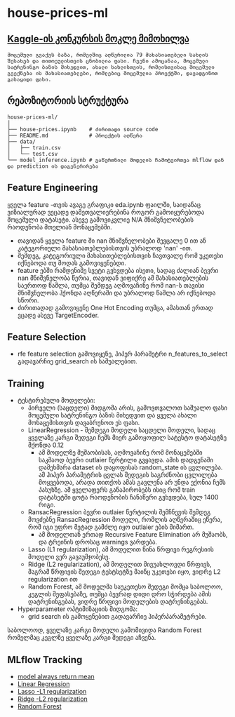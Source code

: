 # house-prices-ml

## [Kaggle-ის კონკურსის მოკლე მიმოხილვა](https://www.kaggle.com/competitions/house-prices-advanced-regression-techniques/overview)

`მოცემული გვაქვს ბაზა, რომელშიც აღწერილია 79 მახასიათებელი სახლის შესახებ და თითოეულისთვის ცნობილია ფასი. ჩვენი ამოცანაა, მოცემული სატრენინგო ბაზის მიხედვით, ახალი სახლისთვის, რომლისთვისაც მოცემული გვექნება ის მახასიათებლები, რომლებიც მოცემულია პროექტში, დავადგინოთ გასაყიდი ფასი.`

## რეპოზიტორიის სტრუქტურა
```
house-prices-ml/
│
├── house-prices.ipynb    # ძირითადი source code
├── README.md             # პროექტის აღწერა
├── data/
│   ├── train.csv
│   └── test.csv
└── model_inference.ipynb # გაწვრთნილი მოდელის ჩამოტვირთვა mlflow დან და prediction ის დაგენერირება
```

## Feature Engineering
ყველა feature -თვის ავაგე გრაფიკი eda.ipynb ფაილში, საიდანაც ვიზიალურად ვეცადე დამეთვალიერებინა როგორ გამოიყურებოდა მოცემული დატასეტი.
ასევე გამოვიკვლიე N/A მნიშვნელობების რაოდენობა მთელიან მონაცემებში.
- თავიდან ყველა feature ში nan მნიშვნელობები შევცალე 0 ით ან კატეგორიული მახასიათებლებისთვის უბრალოდ 'nan' -ით.
- შემდეგ, კატეგორიული მახასითებლებისთვის ჩავთვალე რომ უკეთესი იქნებოდა თუ მოდას გამოვიყენებდი.
- feature ებში რამდენიმე სვეტი გვხვდება ისეთი, სადაც ძალიან ბევრი nan მნიშვნელობა წერია, თავიდან ვიფიქრე ამ მახასიათებლების საერთოდ წაშლა, თუმცა შემდეგ აღმოვაჩინე რომ nan-ს თავისი მნიშვნელობა ჰქონდა აღწერაში და უბრალოდ წაშლა არ იქნებოდა სწორი.
- ძირითადად გამოვიყენე One Hot Encoding თუმცა, ამასთან ერთად ვცადე ასევე TargetEncoder.

## Feature Selection
- rfe feature selection გამოვიყენე, ჰიპერ პარამეტრი n_features_to_select გადავარჩიე grid_search ის საშუალებით.
  

## Training
- ტესტირებული მოდელები:
  - პირველი (საცდელი) მიდგომა არის, გამოვთვალოთ საშუალო ფასი მოცემული სატრენინგო ბაზის მიხედვით და ყველა ახალი მონაცემისთვის დავაბრუნოთ ეს ფასი.
  - LinearRegression - შემდეგი მოდელი საცდელი მოდელი, სადაც ყველაზე კარგი შედეგი ჩემს მიერ გამოყოფილ სატესტო დატასეტზე მქონდა 0.12
    - ამ მოდელზე მუშაობისას, აღმოვაჩინე რომ მონაცემებში საკმაოდ ბევრი outlaier წერტილი გვყავდა. ამის დადგენაში დამეხმარა dataset ის დაყოფისას random_state ის ცვლილება. ამ ჰიპერ პარამეტრის ცვლას შედეგის საგრძნობი ცვლილება მოყვებოდა, არადა თითქოს ამას გავლენა არ უნდა ექონია ჩემს პასუხზე. ამ ყველაფერს განაპირობებს ისიც რომ train დატასეტში ცოტა რაოდენობის ჩანაწერი გვხვდება, სულ 1400 რიგი.
  - RansacRegression ბევრი outlaier წერტილის შემჩნევის შემდეგ მოვძებნე RansacRegression მოდელი, რომლის აღწერაშიც ეწერა, რომ იგი უფრო მეტად გამძლე იყო outlaier ების მიმართ.
    - ამ მოდელთან ერთად Recursive Feature Elimination არ მუშაობს, და ტრეინის დროსაც warnings ვარდება.
  - Lasso (L1 regularization), ამ მოდელით წინა წრფივი რეგრესიის მოდელი ვერ გავაუმჯობესე.
  - Ridge (L2 regularization), ამ მოდელით მივუახლოვდი წრფივს, მაგრამ წრფივის შედეგი ტესტსეტზე მაინც უკეთესი იყო, ვიდრე L2 regularization ით
  - Random Forest, ამ მოდელმა საუკეთესო შედეგი მომცა საბოლოო, კეგლის შეფასებაზე, თუმცა ბევრად დიდი დრო სჭირდება ამის დატრენინგებას, ვიდრე წრფივი მოდელების დატრენინგებას.
- Hyperparameter ოპტიმიზაციის მიდგომა:
  - grid search ის გამოყენებით გადავარჩიე ჰიპერპარამეტრები.
 
საბოლოოდ, ყველაზე კარგი მოდელი გამომივიდა Random Forest რომელმაც კეგლზე ყველაზე კარგი შედეგი აჩვენა.


## MLflow Tracking
- [model always return mean](https://dagshub.com/nmach22/house-prices-ml.mlflow/#/experiments/0/runs/bba1e96e0c5849acbf494056965b50ad)
- [Linear Regression](https://dagshub.com/nmach22/house-prices-ml.mlflow/#/experiments/2/runs/8b949a1397384ff3aa328e46f62516fc)
- [Lasso -L1 regularization](https://dagshub.com/nmach22/house-prices-ml.mlflow/#/experiments/2/runs/846d73f52be045dcb6235bb116f8a876)
- [Ridge -L2 regularization](https://dagshub.com/nmach22/house-prices-ml.mlflow/#/experiments/2/runs/d84b751807ac4a09b223ebd06433824c)
- [Random Forest](https://dagshub.com/nmach22/house-prices-ml.mlflow/#/experiments/1/runs/ef457fdf335a4acba89583b60a9b8be6)